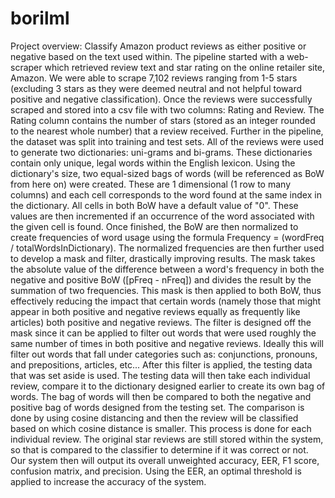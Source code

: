 # borilml
Project overview: Classify Amazon product reviews as either positive or negative based on the text used
within. The pipeline started with a web-scraper which retrieved review text and star rating on the online 
retailer site, Amazon. We were able to scrape 7,102 reviews ranging from 1-5 stars (excluding 
3 stars as they were deemed neutral and not helpful toward positive and negative classification).
Once the reviews were successfully scraped and stored into a csv file with two columns: Rating and Review. 
The Rating column contains the number of stars (stored as an integer rounded to the nearest whole number) 
that a review received. Further in the pipeline, the dataset was split into training and test sets. 
All of the reviews were used to generate two dictionaries: uni-grams and bi-grams. These dictionaries contain
only unique, legal words within the English lexicon.  Using the dictionary's size, two equal-sized bags of words
(will be referenced as BoW from here on) were created. These are 1 dimensional (1 row to many columns) and each
cell corresponds to the word found at the same index in the dictionary. All cells in both BoW have a default value of "0". 
These values are then incremented if an occurrence of the word associated with the given cell is found.
Once finished, the BoW are then normalized to create frequencies of word usage using the formula Frequency = (wordFreq / totalWordsInDictionary). 
The normalized frequencies are then further used to develop a mask and filter, drastically improving results. 
The mask takes the absolute value of the difference between a word's frequency in both the negative and positive
BoW ([pFreq - nFreq]) and divides the result by the summation of two frequencies. 
This mask is then applied to both BoW, thus effectively reducing the impact that certain words (namely 
those that might appear in both positive and negative reviews equally as frequently like articles)
both positive and negative reviews. The filter is designed off the mask since it can be applied to
filter out words that were used roughly the same number of times in both positive and
negative reviews. Ideally this will filter out words that fall under categories such as: conjunctions, pronouns, and
prepositions, articles, etc... After this filter is applied, the testing data that was set aside is used. The
testing data will then take each individual review, compare it to the dictionary designed
earlier to create its own bag of words. The bag of words will then be compared to both the
negative and positive bag of words designed from the testing set. The comparison is done
by using cosine distancing and then the review will be classified based on which cosine
distance is smaller. This process is done for each individual review. The original star
reviews are still stored within the system, so that is compared to the classifier to determine
if it was correct or not. Our system then will output its overall unweighted accuracy, EER, F1
score, confusion matrix, and precision. Using the EER, an optimal threshold is applied to
increase the accuracy of the system.
